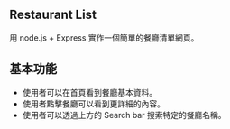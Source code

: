 ## Restaurant List
用 node.js + Express 實作一個簡單的餐廳清單網頁。

## 基本功能
* 使用者可以在首頁看到餐廳基本資料。
* 使用者點擊餐廳可以看到更詳細的內容。
* 使用者可以透過上方的 Search bar 搜索特定的餐廳名稱。

